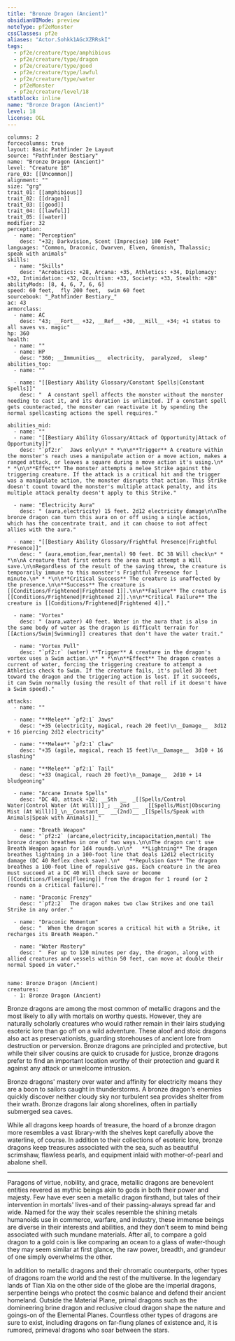 ```yaml
---
title: "Bronze Dragon (Ancient)"
obsidianUIMode: preview
noteType: pf2eMonster
cssClasses: pf2e
aliases: "Actor.Sohkk1AGcXZRRskI" 
tags:
  - pf2e/creature/type/amphibious
  - pf2e/creature/type/dragon
  - pf2e/creature/type/good
  - pf2e/creature/type/lawful
  - pf2e/creature/type/water
  - pf2eMonster
  - pf2e/creature/level/18
statblock: inline
name: "Bronze Dragon (Ancient)"
level: 18
license: OGL
---
```


```statblock
columns: 2
forcecolumns: true
layout: Basic Pathfinder 2e Layout
source: "Pathfinder Bestiary"
name: "Bronze Dragon (Ancient)"
level: "Creature 18"
rare_03: [[Uncommon]]
alignment: ""
size: "grg"
trait_01: [[amphibious]]
trait_02: [[dragon]]
trait_03: [[good]]
trait_04: [[lawful]]
trait_05: [[water]]
modifier: 32
perception:
  - name: "Perception"
    desc: "+32; Darkvision, Scent (Imprecise) 100 Feet"
languages: "Common, Draconic, Dwarven, Elven, Gnomish, Thalassic; speak with animals"
skills:
  - name: "Skills"
    desc: "Acrobatics: +28, Arcana: +35, Athletics: +34, Diplomacy: +32, Intimidation: +32, Occultism: +33, Society: +33, Stealth: +28"
abilityMods: [8, 4, 6, 7, 6, 6]
speed: 60 feet,  fly 200 feet,  swim 60 feet
sourcebook: "_Pathfinder Bestiary_"
ac: 43
armorclass:
  - name: AC
    desc: "43; __Fort__ +32, __Ref__ +30, __Will__ +34; +1 status to all saves vs. magic"
hp: 360
health:
  - name: ""
  - name: HP
    desc: "360; __Immunities__  electricity,  paralyzed,  sleep"
abilities_top:
  - name: ""

  - name: "[[Bestiary Ability Glossary/Constant Spells|Constant Spells]]"
    desc: "  A constant spell affects the monster without the monster needing to cast it, and its duration is unlimited. If a constant spell gets counteracted, the monster can reactivate it by spending the normal spellcasting actions the spell requires."

abilities_mid:
  - name: ""
  - name: "[[Bestiary Ability Glossary/Attack of Opportunity|Attack of Opportunity]]"
    desc: "`pf2:r`  Jaws only\n* * *\n\n**Trigger** A creature within the monster's reach uses a manipulate action or a move action, makes a ranged attack, or leaves a square during a move action it's using.\n* * *\n\n**Effect** The monster attempts a melee Strike against the triggering creature. If the attack is a critical hit and the trigger was a manipulate action, the monster disrupts that action. This Strike doesn't count toward the monster's multiple attack penalty, and its multiple attack penalty doesn't apply to this Strike."

  - name: "Electricity Aura"
    desc: " (aura,electricity) 15 feet. 2d12 electricity damage\n\nThe bronze dragon can turn this aura on or off using a single action, which has the concentrate trait, and it can choose to not affect allies with the aura."

  - name: "[[Bestiary Ability Glossary/Frightful Presence|Frightful Presence]]"
    desc: " (aura,emotion,fear,mental) 90 feet. DC 38 Will check\n* * *\n\nA creature that first enters the area must attempt a Will save.\n\nRegardless of the result of the saving throw, the creature is temporarily immune to this monster's Frightful Presence for 1 minute.\n* * *\n\n**Critical Success** The creature is unaffected by the presence.\n\n**Success** The creature is [[Conditions/Frightened|Frightened 1]].\n\n**Failure** The creature is [[Conditions/Frightened|Frightened 2]].\n\n**Critical Failure** The creature is [[Conditions/Frightened|Frightened 4]]."

  - name: "Vortex"
    desc: " (aura,water) 40 feet. Water in the aura that is also in the same body of water as the dragon is difficult terrain for [[Actions/Swim|Swimming]] creatures that don't have the water trait."

  - name: "Vortex Pull"
    desc: "`pf2:r` (water) **Trigger** A creature in the dragon's vortex uses a Swim action.\n* * *\n\n**Effect** The dragon creates a current of water, forcing the triggering creature to attempt a Athletics check to Swim. If the creature fails, it's pulled 30 feet toward the dragon and the triggering action is lost. If it succeeds, it can Swim normally (using the result of that roll if it doesn't have a Swim speed)."

attacks:
  - name: ""

  - name: "**Melee** `pf2:1` Jaws"
    desc: "+35 (electricity, magical, reach 20 feet)\n__Damage__  3d12 + 16 piercing 2d12 electricity"

  - name: "**Melee** `pf2:1` Claw"
    desc: "+35 (agile, magical, reach 15 feet)\n__Damage__  3d10 + 16 slashing"

  - name: "**Melee** `pf2:1` Tail"
    desc: "+33 (magical, reach 20 feet)\n__Damage__  2d10 + 14 bludgeoning"

  - name: "Arcane Innate Spells"
    desc: "DC 40, attack +32; __5th __  _[[Spells/Control Water|Control Water (At Will)]]_; __2nd __  _[[Spells/Mist|Obscuring Mist (At Will)]]_\n__Constant__  __(2nd)__ _[[Spells/Speak with Animals|Speak with Animals]]_"

  - name: "Breath Weapon"
    desc: "`pf2:2` (arcane,electricity,incapacitation,mental) The bronze dragon breathes in one of two ways.\n\nThe dragon can't use Breath Weapon again for 1d4 rounds.\n\n*   **Lightning** The dragon breathes lightning in a 100-foot line that deals 12d12 electricity damage (DC 40 Reflex check save).\n*   **Repulsion Gas** The dragon breathes a 100-foot line of repulsive gas. Each creature in the area must succeed at a DC 40 Will check save or become [[Conditions/Fleeing|Fleeing]] from the dragon for 1 round (or 2 rounds on a critical failure)."

  - name: "Draconic Frenzy"
    desc: "`pf2:2`  The dragon makes two claw Strikes and one tail Strike in any order."

  - name: "Draconic Momentum"
    desc: "  When the dragon scores a critical hit with a Strike, it recharges its Breath Weapon."

  - name: "Water Mastery"
    desc: "  For up to 120 minutes per day, the dragon, along with allied creatures and vessels within 50 feet, can move at double their normal Speed in water."
 
```

```encounter-table
name: Bronze Dragon (Ancient)
creatures:
  - 1: Bronze Dragon (Ancient)
```



Bronze dragons are among the most common of metallic dragons and the most likely to ally with mortals on worthy quests. However, they are naturally scholarly creatures who would rather remain in their lairs studying esoteric lore than go off on a wild adventure. These aloof and stoic dragons also act as preservationists, guarding storehouses of ancient lore from destruction or perversion. Bronze dragons are principled and protective, but while their silver cousins are quick to crusade for justice, bronze dragons prefer to find an important location worthy of their protection and guard it against any attack or unwelcome intrusion.

Bronze dragons' mastery over water and affinity for electricity means they are a boon to sailors caught in thunderstorms. A bronze dragon's enemies quickly discover neither cloudy sky nor turbulent sea provides shelter from their wrath. Bronze dragons lair along shorelines, often in partially submerged sea caves.

While all dragons keep hoards of treasure, the hoard of a bronze dragon more resembles a vast library-with the shelves kept carefully above the waterline, of course. In addition to their collections of esoteric lore, bronze dragons keep treasures associated with the sea, such as beautiful scrimshaw, flawless pearls, and equipment inlaid with mother-of-pearl and abalone shell.

* * *

Paragons of virtue, nobility, and grace, metallic dragons are benevolent entities revered as mythic beings akin to gods in both their power and majesty. Few have ever seen a metallic dragon firsthand, but tales of their intervention in mortals' lives-and of their passing-always spread far and wide. Named for the way their scales resemble the shining metals humanoids use in commerce, warfare, and industry, these immense beings are diverse in their interests and abilities, and they don't seem to mind being associated with such mundane materials. After all, to compare a gold dragon to a gold coin is like comparing an ocean to a glass of water-though they may seem similar at first glance, the raw power, breadth, and grandeur of one simply overwhelms the other.

In addition to metallic dragons and their chromatic counterparts, other types of dragons roam the world and the rest of the multiverse. In the legendary lands of Tian Xia on the other side of the globe are the imperial dragons, serpentine beings who protect the cosmic balance and defend their ancient homeland. Outside the Material Plane, primal dragons such as the domineering brine dragon and reclusive cloud dragon shape the nature and goings-on of the Elemental Planes. Countless other types of dragons are sure to exist, including dragons on far-flung planes of existence and, it is rumored, primeval dragons who soar between the stars.
